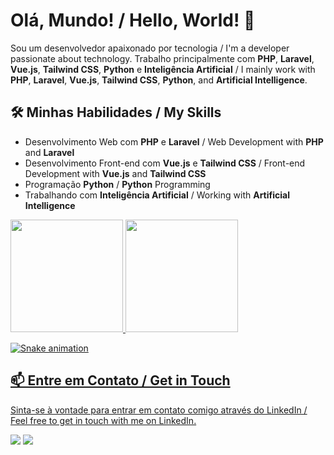 # Olá, Mundo! / Hello, World! 👋

Sou um desenvolvedor apaixonado por tecnologia / I'm a developer passionate about technology. Trabalho principalmente com **PHP**, **Laravel**, **Vue.js**, **Tailwind CSS**, **Python** e **Inteligência Artificial** / I mainly work with **PHP**, **Laravel**, **Vue.js**, **Tailwind CSS**, **Python**, and **Artificial Intelligence**.

## 🛠️ Minhas Habilidades / My Skills
- Desenvolvimento Web com **PHP** e **Laravel** / Web Development with **PHP** and **Laravel**
- Desenvolvimento Front-end com **Vue.js** e **Tailwind CSS** / Front-end Development with **Vue.js** and **Tailwind CSS**
- Programação **Python** / **Python** Programming
- Trabalhando com **Inteligência Artificial** / Working with **Artificial Intelligence**


<div>
<a href="https://github.com/bnomartins">
<img loading="lazy" height="180em" src="https://github-readme-stats.vercel.app/api/top-langs/?username=bnomartins&layout=compact&langs_count=7&theme=dracula"/>
<img loading="lazy" height="180em" src="https://github-readme-stats.vercel.app/api?username=bnomartins&show_icons=true&theme=dracula&include_all_commits=true&count_private=true"/>
</div>

![Snake animation](https://github.com/bnomartins/bnomartins/blob/output/github-contribution-grid-snake.svg)


## 📫 Entre em Contato / Get in Touch
Sinta-se à vontade para entrar em contato comigo através do LinkedIn / Feel free to get in touch with me on LinkedIn.

<div>
<a href = "mailto:contato@bnosystem23@gmail.com"><img loading="lazy" src="https://img.shields.io/badge/Gmail-D14836?style=for-the-badge&logo=gmail&logoColor=white" target="_blank"></a>
<a href="https://www.linkedin.com/in/bno-martins-dev/" target="_blank"><img loading="lazy" src="https://img.shields.io/badge/-LinkedIn-%230077B5?style=for-the-badge&logo=linkedin&logoColor=white" target="_blank"></a>   
</div>
